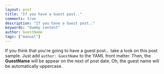 ```yaml
---
layout: post
title: "If you have a Guest post.."
comments: true
description: "If you have a Guest post.."
keywords: "dummy content"
author: GuestName
tags: ["manual"]
---
```


If you think that you're going to have a guest post... take a look on this post sample. Just add `author: GuestName` to the YAML front matter. Then, the **GuestName** will be appear on the next of post date. Oh, the guest name will be automatically uppercase.
